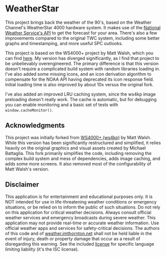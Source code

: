 # WeatherStar

This project brings back the weather of the 90's, based on the Weather Channel's WeatherStar 4000 hardware system. It makes use of the [National Weather Service's API](https://www.weather.gov/documentation/services-web-api) to get the forecast for your area. There's also a few improvements compared to the original TWC system, including some better graphs and timestamping, and more useful SPC outlooks.

This project is based on the WS4000+ project by Matt Walsh, which you can find [here](https://github.com/netbymatt/ws4kp). My version has diverged significantly, as I find that project to be unbelievably overengineered. The primary difference is that this version doesn't require a complicated build system with random libraries loading in. I've also added some missing icons, and an icon derivation algorithm to compensate for the NOAA API having deprecated its icon response field. Initial loading time is also improved by about 10x versus the original fork.

I've also added an improved LRU caching system, since the ws4kp image preloading doesn't really work. The cache is automatic, but for debugging you can enable monitoring and a basic set of tests with `window.cacheMonitor()`.

## Acknowledgments

This project was initially forked from [WS4000+ (ws4kp)](https://github.com/netbymatt/ws4kp) by Matt Walsh. While this version has been significantly restructured and simplified, it relies heavily on the original graphics and visual assets created by Michael Battaglia. This fork primarily simplifies the code, including removing the complex build system and mess of dependencies, adds image caching, and adds some more screens. It also removed most of the configurability of Matt Walsh's version.

## Disclaimer

This application is for entertainment and educational purposes only. It is NOT intended for use in life-threatening weather conditions or emergency situations, or be relied on to inform the public of such situations. Do not rely on this application for critical weather decisions. Always consult official weather services and emergency broadcasts during severe weather. This application may not provide real-time or accurate weather information. Use official weather apps and services for safety-critical decisions. The authors of this code and of [weather.jmthornton.net](https://weather.jmthornton.net) shall not be held liable in the event of injury, death or property damage that occur as a result of disregarding this warning. See the included [license](./LICENSE) for specific language limiting liability (it's the ISC license).
